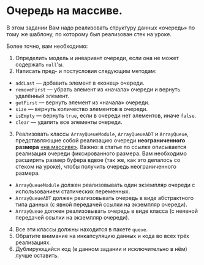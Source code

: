 # Очередь на массиве.

В этом задании Вам надо реализовать структуру данных «очередь» по тому же шаблону, по которому был реализован стек на уроке.

Более точно, вам необходимо:
1. Определить модель и инвариант очереди, если она не может содержать `null`'ы.
2. Написать пред- и постусловия следующим методам:
  - `addLast` — добавить элемент в «конец» очереди.
  - `removeFirst` — убрать элемент из «начала» очереди и вернуть удалённый элемент.
  - `getFirst` — вернуть элемент из «начала» очереди.
  - `size` — вернуть количество элементов в очереди.
  - `isEmpty` — вернуть `true`, если в очереди нет элементов, иначе `false`.
  - `clear` — удалить все элементы очереди.
3. Реализовать классы `ArrayQueueModule`, `ArrayQueueADT` и `ArrayQueue`, представляющие собой реализацию очереди **неограниченного размера** [«на массиве»](https://en.wikipedia.org/wiki/Circular_buffer).
   Важно: в статье по ссылке описывается реализация очереди фиксированного размера.
   Вам необходимо расширять размер буфера вдвое (так же, как это делалось со стеком на уроке), чтобы получить очередь неограниченного размера.
  - `ArrayQueueModule` должен реализовывать один экземпляр очереди с использованием статических переменных.
  - `ArrayQueueADT` должен реализовывать очередь в виде абстрактного типа данных (с явной передачей ссылки на экземпляр очереди).
  - `ArrayQueue` должен реализовывать очередь в виде класса (с неявной передачей ссылки на экземпляр очереди).
4. Все эти классы должны находится в пакете `queue`.
5. Обратите внимание на инкапсуляцию данных и кода во всех трёх реализациях.
6. Дублирующийся код (в данном задании и исключительно в нём) лучше оставить.
